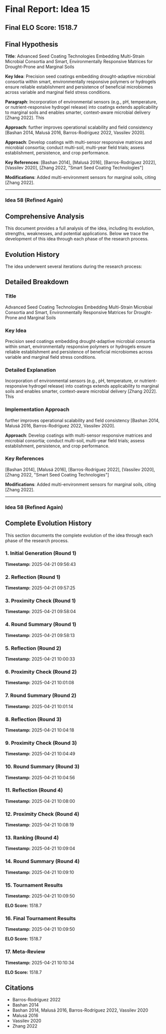 # Final Report: Idea 15

## Final ELO Score: 1518.7

## Final Hypothesis

**Title**: Advanced Seed Coating Technologies Embedding Multi-Strain Microbial Consortia and Smart, Environmentally Responsive Matrices for Drought-Prone and Marginal Soils

**Key Idea**: Precision seed coatings embedding drought-adaptive microbial consortia within smart, environmentally responsive polymers or hydrogels ensure reliable establishment and persistence of beneficial microbiomes across variable and marginal field stress conditions.

**Paragraph**: Incorporation of environmental sensors (e.g., pH, temperature, or nutrient-responsive hydrogel release) into coatings extends applicability to marginal soils and enables smarter, context-aware microbial delivery [Zhang 2022]. This

**Approach**: further improves operational scalability and field consistency [Bashan 2014, Malusá 2016, Barros-Rodríguez 2022, Vassilev 2020].

**Approach**: Develop coatings with multi-sensor responsive matrices and microbial consortia; conduct multi-soil, multi-year field trials; assess establishment, persistence, and crop performance.

**Key References**: [Bashan 2014], [Malusá 2016], [Barros-Rodríguez 2022], [Vassilev 2020], [Zhang 2022, "Smart Seed Coating Technologies"]

**Modifications**: Added multi-environment sensors for marginal soils, citing [Zhang 2022].

---

### **Idea 58 (Refined Again)**

## Comprehensive Analysis

This document provides a full analysis of the idea, including its evolution, strengths, weaknesses, and potential applications. Below we trace the development of this idea through each phase of the research process.

## Evolution History

The idea underwent several iterations during the research process:

## Detailed Breakdown

### Title

Advanced Seed Coating Technologies Embedding Multi-Strain Microbial Consortia and Smart, Environmentally Responsive Matrices for Drought-Prone and Marginal Soils

### Key Idea

Precision seed coatings embedding drought-adaptive microbial consortia within smart, environmentally responsive polymers or hydrogels ensure reliable establishment and persistence of beneficial microbiomes across variable and marginal field stress conditions.

### Detailed Explanation

Incorporation of environmental sensors (e.g., pH, temperature, or nutrient-responsive hydrogel release) into coatings extends applicability to marginal soils and enables smarter, context-aware microbial delivery [Zhang 2022]. This

### Implementation Approach

further improves operational scalability and field consistency [Bashan 2014, Malusá 2016, Barros-Rodríguez 2022, Vassilev 2020].

**Approach**: Develop coatings with multi-sensor responsive matrices and microbial consortia; conduct multi-soil, multi-year field trials; assess establishment, persistence, and crop performance.

### Key References

[Bashan 2014], [Malusá 2016], [Barros-Rodríguez 2022], [Vassilev 2020], [Zhang 2022, "Smart Seed Coating Technologies"]

**Modifications**: Added multi-environment sensors for marginal soils, citing [Zhang 2022].

---

### **Idea 58 (Refined Again)**

## Complete Evolution History

This section documents the complete evolution of the idea through each phase of the research process.

### 1. Initial Generation (Round 1)
**Timestamp:** 2025-04-21 09:56:43



### 2. Reflection (Round 1)
**Timestamp:** 2025-04-21 09:57:25



### 3. Proximity Check (Round 1)
**Timestamp:** 2025-04-21 09:58:04



### 4. Round Summary (Round 1)
**Timestamp:** 2025-04-21 09:58:13



### 5. Reflection (Round 2)
**Timestamp:** 2025-04-21 10:00:33



### 6. Proximity Check (Round 2)
**Timestamp:** 2025-04-21 10:01:08



### 7. Round Summary (Round 2)
**Timestamp:** 2025-04-21 10:01:14



### 8. Reflection (Round 3)
**Timestamp:** 2025-04-21 10:04:18



### 9. Proximity Check (Round 3)
**Timestamp:** 2025-04-21 10:04:49



### 10. Round Summary (Round 3)
**Timestamp:** 2025-04-21 10:04:56



### 11. Reflection (Round 4)
**Timestamp:** 2025-04-21 10:08:00



### 12. Proximity Check (Round 4)
**Timestamp:** 2025-04-21 10:08:19



### 13. Ranking (Round 4)
**Timestamp:** 2025-04-21 10:09:04



### 14. Round Summary (Round 4)
**Timestamp:** 2025-04-21 10:09:10



### 15. Tournament Results
**Timestamp:** 2025-04-21 10:09:50

**ELO Score:** 1518.7



### 16. Final Tournament Results
**Timestamp:** 2025-04-21 10:09:50

**ELO Score:** 1518.7



### 17. Meta-Review
**Timestamp:** 2025-04-21 10:10:34

**ELO Score:** 1518.7



## Citations

- Barros-Rodríguez 2022
- Bashan 2014
- Bashan 2014, Malusá 2016, Barros-Rodríguez 2022, Vassilev 2020
- Malusá 2016
- Vassilev 2020
- Zhang 2022

